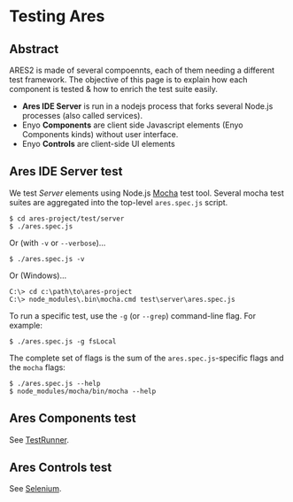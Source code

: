 # Testing Ares

## Abstract

ARES2 is made of several compoennts, each of them needing a different test framework.  The objective of this page is to explain how each component is tested & how to enrich the test suite easily.

* **Ares IDE Server** is run in a nodejs process that forks several Node.js processes (also called services).
* Enyo **Components** are client side Javascript elements (Enyo Components kinds) without user interface.
* Enyo **Controls** are client-side UI elements

## Ares IDE Server test

We test *Server* elements using Node.js [Mocha](http://visionmedia.github.com/mocha/) test tool.  Several mocha test suites are aggregated into the top-level `ares.spec.js` script.

	$ cd ares-project/test/server
	$ ./ares.spec.js

Or (with `-v` or `--verbose`)…

	$ ./ares.spec.js -v

Or (Windows)…

	C:\> cd c:\path\to\ares-project
	C:\> node_modules\.bin\mocha.cmd test\server\ares.spec.js

To run a specific test, use the `-g` (or `--grep`) command-line flag.  For example:

	$ ./ares.spec.js -g fsLocal

The complete set of flags is the sum of the `ares.spec.js`-specific flags and the `mocha` flags:

	$ ./ares.spec.js --help
	$ node_modules/mocha/bin/mocha --help

## Ares Components test

See [TestRunner](testrunner/README.md).

## Ares Controls test

See [Selenium](selenium/README.md).
